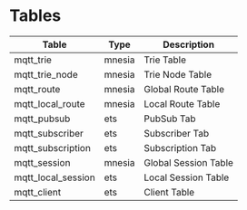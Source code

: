 # Tables

| Table              | Type   | Description                            |
|--------------------|--------|----------------------------------------|
| mqtt_trie          | mnesia | Trie Table                             |
| mqtt_trie_node     | mnesia | Trie Node Table                        |
| mqtt_route         | mnesia | Global Route Table                     |
| mqtt_local_route   | mnesia | Local Route Table                      |
| mqtt_pubsub        | ets    | PubSub Tab                             |
| mqtt_subscriber    | ets    | Subscriber Tab                         |
| mqtt_subscription  | ets    | Subscription Tab                       |
| mqtt_session       | mnesia | Global Session Table                   |
| mqtt_local_session | ets    | Local Session Table                    |
| mqtt_client        | ets    | Client Table                           |

